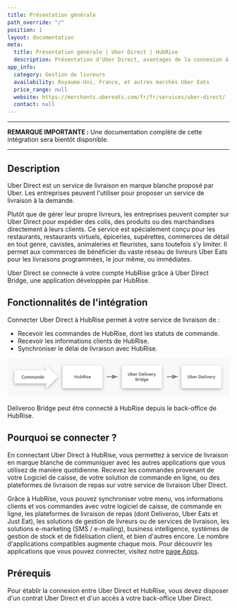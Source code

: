 ```yaml
---
title: Présentation générale
path_override: "/"
position: 1
layout: documentation
meta:
  title: Présentation générale | Uber Direct | HubRise
  description: Présentation d'Uber Direct, avantages de la connexion à HubRise, fonctionnalités de l'intégration. Synchronisez vos données entre Uber Direct et vos autres applications.
app_info:
  category: Gestion de livreurs
  availability: Royaume-Uni, France, et autres marchés Uber Eats
  price_range: null
  website: https://merchants.ubereats.com/fr/fr/services/uber-direct/
  contact: null
---
```


---

**REMARQUE IMPORTANTE :** Une documentation complète de cette intégration sera bientôt disponible.

---

## Description

Uber Direct est un service de livraison en marque blanche proposé par Uber. Les entreprises peuvent l'utiliser pour proposer un service de livraison à la demande.

Plutôt que de gérer leur propre livreurs, les entreprises peuvent compter sur Uber Direct pour expédier des colis, des produits ou des marchandises directement à leurs clients. Ce service est spécialement conçu pour les restaurants, restaurants virtuels, épiceries, supérettes, commerces de détail en tout genre, cavistes, animaleries et fleuristes, sans toutefois s’y limiter. Il permet aux commerces de bénéficier du vaste réseau de livreurs Uber Eats pour les livraisons programmées, le jour même, ou immédiates.

Uber Direct se connecte à votre compte HubRise grâce à Uber Direct Bridge, une application développée par HubRise.

## Fonctionnalités de l'intégration

Connecter Uber Direct à HubRise permet à votre service de livraison de :

- Recevoir les commandes de HubRise, dont les statuts de commande.
- Recevoir les informations clients de HubRise.
- Synchroniser le délai de livraison avec HubRise.

![Schéma du flux de connexion entre Uber Direct, Uber Direct Bridge et HubRise](./images/000-2x-connection-diagram.png)

Deliveroo Bridge peut être connecté à HubRise depuis le back-office de HubRise.

## Pourquoi se connecter ?

En connectant Uber Direct à HubRise, vous permettez à service de livraison en marque blanche de communiquer avec les autres applications que vous utilisez de manière quotidienne. Recevez les commandes provenant de votre Logiciel de caisse, de votre solution de commande en ligne, ou des plateformes de livraison de repas sur votre service de livraison Uber Direct.

Grâce à HubRise, vous pouvez synchroniser votre menu, vos informations clients et vos commandes avec votre logiciel de caisse, de commande en ligne, les plateformes de livraison de repas (dont Deliveroo, Uber Eats et Just Eat), les solutions de gestion de livreurs ou de services de livraison, les solutions e-marketing (SMS / e-mailing), business intelligence, systèmes de gestion de stock et de fidélisation client, et bien d'autres encore. Le nombre d'applications compatibles augmente chaque mois. Pour découvrir les applications que vous pouvez connecter, visitez notre [page Apps](/apps).

## Prérequis

Pour établir la connexion entre Uber Direct et HubRise, vous devez disposer d'un contrat Uber Direct et d'un accès à votre back-office Uber Direct.

